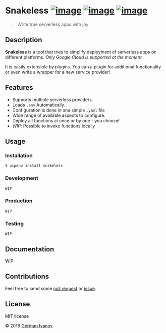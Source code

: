 # Snakeless [![image](https://img.shields.io/pypi/v/snakeless.svg)](https://python.org/pypi/snakeless) [![image](https://img.shields.io/pypi/l/snakeless.svg)](https://python.org/pypi/snakeless) [![image](https://img.shields.io/pypi/pyversions/snakeless.svg)](https://python.org/pypi/snakeless)

> Write true serverless apps with joy

## Description

**Snakeless** is a tool that tries to simplify deployment of serverless apps on
different platforms. 
*Only Google Cloud is supported at the moment*

It is easily extensible by plugins. You can a plugin for additional functionality 
or even write a wrapper for a new service provider!

## Features
-   Supports multiple serverless providers.
-   Loads `.env` Automatically. 
-   Configuration is done in one simple `.yaml` file
-   Wide range of available aspects to configure.
-   Deploy all functions at once or by one - you choose!
-   *WIP*: Possible to invoke functions locally 

## Usage
### Installation
```
$ pipenv install snakeless
```

### Development

```
WIP
```

### Production
```
WIP
```

### Testing
```
WIP
```

## Documentation
WIP

## Contributions

Feel free to send some [pull request](https://github.com/Tasyp/snakeless/pulls) or [issue](https://github.com/Tasyp/snakeless/issues).

## License
MIT license

© 2018 [German Ivanov](https://github.com/Tasyp)

